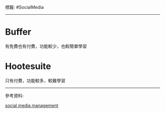 標籤: #SocialMedia 

---

# Buffer

有免費也有付費，功能較少，也較簡單學習

# Hootesuite

只有付費，功能較多，較難學習

---

參考資料:

[social media management](https://www.udemy.com/course/social-media-management-complete-manager-bootcamp/learn/lecture/7754244#questions)